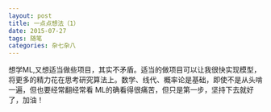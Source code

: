 ```yaml
---
layout: post
title: 一点点想法（1）
date: 2015-07-27
tags: 随笔
categories: 杂七杂八
---
```


想学ML,又想适当做些项目，其实不矛盾。适当的做项目可以让我很快实现模型，将更多的精力花在思考研究算法上。数学、线代、概率论是基础，即使不是从头啃一遍，但也要经常翻经常看
ML的确看得很痛苦，但只是第一步，坚持下去就好了，加油！
